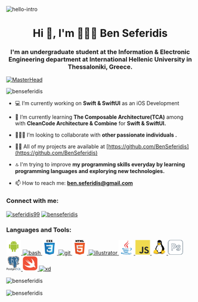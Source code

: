 ![hello-intro](https://user-images.githubusercontent.com/49198410/172025672-020abda4-683c-48dc-847e-6f1350e1168f.gif)





<h1 align="center" img>Hi 👋, I'm 👨🏻‍💻 Ben Seferidis</h1>

<h3 align="center">I'm an undergraduate student at the Information & Electronic Engineering department at International Hellenic University in Thessaloniki, Greece.</h3>

<!-- ![Work-Fun](https://user-images.githubusercontent.com/49198410/172024800-8e864826-b2e4-4663-a88e-c4362cbb242e.gif) -->
 

[![MasterHead](https://user-images.githubusercontent.com/49198410/172024800-8e864826-b2e4-4663-a88e-c4362cbb242e.gif)](https://rishavchanda.io)


<p align="left"> <img src="https://komarev.com/ghpvc/?username=benseferidis&label=Profile%20views&color=0e75b6&style=flat" alt="benseferidis" /> </p>

- 💻 I’m currently working on **Swift & SwiftUI**  as an iOS Development 

- 📖 I’m currently learning **The Composable Architecture(TCA)** among with **CleanCode Architecture & Combine** for **Swift & SwiftUI.**

- 🙋🏻‍♂️ I’m looking to collaborate with **other passionate individuals .**

- 👨‍💻 All of my projects are available at [https://github.com/BenSeferidis](https://github.com/BenSeferidis)

- 🔝 I'm trying to improve **my programming skills everyday by learning programming languages and explorying new technologies.**

- 📫 How to reach me: **ben.seferidis@gmail.com**


<h3 align="left">Connect with me:</h3>
<p align="left">
<a href="https://twitter.com/seferidis99" target="blank"><img align="center" src="https://raw.githubusercontent.com/rahuldkjain/github-profile-readme-generator/master/src/images/icons/Social/twitter.svg" alt="seferidis99" height="30" width="40" /></a>
<a href="https://linkedin.com/in/benseferidis" target="blank"><img align="center" src="https://raw.githubusercontent.com/rahuldkjain/github-profile-readme-generator/master/src/images/icons/Social/linked-in-alt.svg" alt="benseferidis" height="30" width="40" /></a>
</p>

<h3 align="left">Languages and Tools:</h3>
<p align="left"> <a href="https://developer.apple.com" target="_blank" rel="noreferrer"> <img src="https://raw.githubusercontent.com/devicons/devicon/master/icons/android/android-original-wordmark.svg" alt="android" width="40" height="40"/> </a> <a href="https://www.gnu.org/software/bash/" target="_blank" rel="noreferrer"> <img src="https://www.vectorlogo.zone/logos/gnu_bash/gnu_bash-icon.svg" alt="bash" width="40" height="40"/> </a> <a href="https://www.w3schools.com/css/" target="_blank" rel="noreferrer"> <img src="https://raw.githubusercontent.com/devicons/devicon/master/icons/css3/css3-original-wordmark.svg" alt="css3" width="40" height="40"/> </a> <a href="https://git-scm.com/" target="_blank" rel="noreferrer"> <img src="https://www.vectorlogo.zone/logos/git-scm/git-scm-icon.svg" alt="git" width="40" height="40"/> </a> <a href="https://www.w3.org/html/" target="_blank" rel="noreferrer"> <img src="https://raw.githubusercontent.com/devicons/devicon/master/icons/html5/html5-original-wordmark.svg" alt="html5" width="40" height="40"/> </a> <a href="https://www.adobe.com/in/products/illustrator.html" target="_blank" rel="noreferrer"> <img src="https://www.vectorlogo.zone/logos/adobe_illustrator/adobe_illustrator-icon.svg" alt="illustrator" width="40" height="40"/> </a> <a href="https://www.java.com" target="_blank" rel="noreferrer"> <img src="https://raw.githubusercontent.com/devicons/devicon/master/icons/java/java-original.svg" alt="java" width="40" height="40"/> </a> <a href="https://developer.mozilla.org/en-US/docs/Web/JavaScript" target="_blank" rel="noreferrer"> <img src="https://raw.githubusercontent.com/devicons/devicon/master/icons/javascript/javascript-original.svg" alt="javascript" width="40" height="40"/> </a> <a href="https://www.linux.org/" target="_blank" rel="noreferrer"> <img src="https://raw.githubusercontent.com/devicons/devicon/master/icons/linux/linux-original.svg" alt="linux" width="40" height="40"/> </a> <a href="https://www.photoshop.com/en" target="_blank" rel="noreferrer"> <img src="https://raw.githubusercontent.com/devicons/devicon/master/icons/photoshop/photoshop-line.svg" alt="photoshop" width="40" height="40"/> </a> <a href="https://www.postgresql.org" target="_blank" rel="noreferrer"> <img src="https://raw.githubusercontent.com/devicons/devicon/master/icons/postgresql/postgresql-original-wordmark.svg" alt="postgresql" width="40" height="40"/> </a> <a href="https://developer.apple.com/swift/" target="_blank" rel="noreferrer"> <img src="https://raw.githubusercontent.com/devicons/devicon/master/icons/swift/swift-original.svg" alt="swift" width="40" height="40"/> </a> <a href="https://www.adobe.com/products/xd.html" target="_blank" rel="noreferrer"> <img src="https://cdn.worldvectorlogo.com/logos/adobe-xd.svg" alt="xd" width="40" height="40"/> </a> </p>

<p><img align="center" src="https://github-readme-stats.vercel.app/api/top-langs?username=benseferidis&show_icons=true&locale=en&layout=compact" alt="benseferidis" /></p>

<p><img align="center" src="https://github-readme-streak-stats.herokuapp.com/?user=benseferidis&" alt="benseferidis" /></p>


<!--
**BenSeferidis/BenSeferidis** is a ✨ _special_ ✨ repository because its `README.md` (this file) appears on your GitHub profile.

Here are some ideas to get you started:

- 🔭 I’m currently working on Swift due to my Intership on iOS Development 
- 🌱 I’m currently learning Object-oriented programming and Mobile Development
-    I'm trying to improve my programming skills everyday by learning programming languages and explorying new technologies.
- 👯 I’m looking to collaborate with other passionate individuals . 
- 🤔 I’m looking for help with ...
- 💬 Ask me about ...
- 📫 How to reach me: ...
- 😄 Pronouns: ...
- ⚡ Fun fact: ...
-->
 
